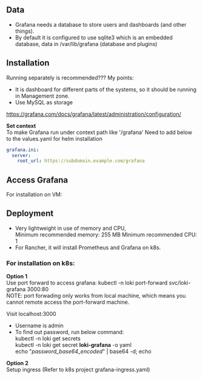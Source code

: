 ## Data 
- Grafana needs a database to store users and dashboards (and other things).
- By default it is configured to use sqlite3 which is an embedded database, data in /var/lib/grafana (database and plugins)

## Installation
Running separately is recommended??? My points:
- It is dashboard for different parts of the systems, so it should be running in Management zone.
- Use MySQL as storage

https://grafana.com/docs/grafana/latest/administration/configuration/

**Set context**  
To make Grafana run under context path like '/grafana'
Need to add below to the values.yaml for helm installation
```yaml
grafana.ini:
  server:
    root_url: https://subdomain.example.com/grafana
```
## Access Grafana
For installation on VM:

## Deployment
-  Very lightweight in use of memory and CPU,  
Minimum recommended memory: 255 MB Minimum recommended CPU: 1
- For Rancher, it will install Prometheus and Grafana on k8s.

### For installation on k8s:  
**Option 1**  
Use port forward to access grafana:
kubectl -n loki port-forward svc/loki-grafana 3000:80  
NOTE: port forwading only works from local machine, which means you cannot remote access the port-forward machine.

Visit localhost:3000  
- Username is admin
- To find out password, run below command:  
kubectl -n loki get secrets  
kubectl -n loki get secret **loki-grafana** -o yaml  
echo "*password_base64_encoded*" | base64 -d; echo

**Option 2**  
Setup ingress (Refer to k8s project grafana-ingress.yaml)